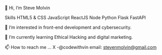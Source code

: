  👋 Hi, I’m Steve Molvin

 Skills
 HTML5 & CSS
 JavaScript
 ReactJS
 Node
 Python
 Flask
 FastAPI
 
 👀 I’m interested in front-end development and cybersecurity.
 
 🌱 I’m currently learning Ethical Hacking and digital marketing.
 
 📫 How to reach me ... X -@codewithvin
                        email: stevenmolvin@gmail.com

<!---
StevenMolvin/StevenMolvin is a ✨ special ✨ repository because its `README.md` (this file) appears on your GitHub profile.
You can click the Preview link to take a look at your changes.
--->
